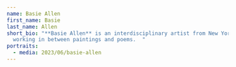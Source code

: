 ```yaml
---
name: Basie Allen
first_name: Basie
last_name: Allen
short_bio: "**Basie Allen** is an interdisciplinary artist from New York City
  working in between paintings and poems.  "
portraits:
  - media: 2023/06/basie-allen
---
```

